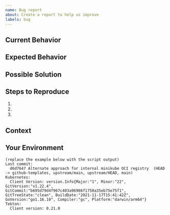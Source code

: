 ```yaml
---
name: Bug report
about: Create a report to help us improve
labels: bug
---
```

<!-- Provide a general summary of the issue in the title above. -->

Current Behavior
----------------
<!--
Tell us what is currently happening. If applicable, add screenshots to help
explain your problem.
-->



Expected Behavior
-----------------
<!--
Tell us how it should work, how it differs from the current implementation.
-->

Possible Solution
-----------------
<!--
Suggest a fix/reason for the bug, or ideas how to implement it.
Delete if not applicable/relevant.
-->

Steps to Reproduce
------------------
<!--
Provide a link to a live example, or an unambiguous set of steps to
reproduce this bug. Include code to reproduce, if relevant.
-->

1.
2.
3.

Context
-------
<!--
How has this issue affected you? What are you trying to accomplish?
Providing context helps us come up with a solution that is most useful
in the real world.
-->

Your Environment
----------------
<!--
Instructions:
  * Run the following script in a terminal
  * Paste the output in the code section at the bottom of this report
    (the output is automatically copied to your clipboard buffer)
  * Adjust the values if needed
  * If you cannot run the script for any reason, simply replace the
    values in the example

COMMIT=$(git log -1 --pretty=format:"%h %s %d")
KUBECTL=$(kubectl version)
TEKTON=$(tkn version)
OUTPUT="$(cat <<EOF
Last commit:
  ${COMMIT}
Kubernetes:
  ${KUBECTL}
Tekton:
  ${TEKTON}
EOF
)"
echo "$OUTPUT" | tee >(pbcopy)

-->

```
(replace the example below with the script output)
Last commit:
  d6d7647 Alternate approach for internal minikube OCI registry  (HEAD -> github-templates, upstream/main, upstream/HEAD, main)
Kubernetes:
  Client Version: version.Info{Major:"1", Minor:"22", GitVersion:"v1.22.4", GitCommit:"b695d79d4f967c403a96986f1750a35eb75e75f1", GitTreeState:"clean", BuildDate:"2021-11-17T15:41:42Z", GoVersion:"go1.16.10", Compiler:"gc", Platform:"darwin/arm64"}
Tekton:
  Client version: 0.21.0
```
